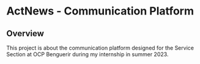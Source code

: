 # ActNews - Communication Platform

## Overview
This project is about the communication platform designed for the Service Section at OCP Benguerir during my internship in summer 2023.